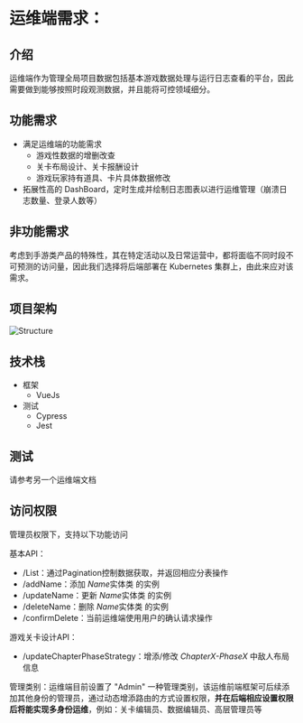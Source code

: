 # **运维端需求**：

## 介绍

运维端作为管理全局项目数据包括基本游戏数据处理与运行日志查看的平台，因此需要做到能够按照时段观测数据，并且能将可控领域细分。

## 功能需求	

+ 满足运维端的功能需求
  + 游戏性数据的增删改查
  + 关卡布局设计、关卡报酬设计
  + 游戏玩家持有道具、卡片具体数据修改
+ 拓展性高的 DashBoard，定时生成并绘制日志图表以进行运维管理（崩溃日志数量、登录人数等）

## 非功能需求

考虑到手游类产品的特殊性，其在特定活动以及日常运营中，都将面临不同时段不可预测的访问量，因此我们选择将后端部署在 Kubernetes 集群上，由此来应对该需求。

## 项目架构

![Structure](/doc_client_img1.png)

## 技术栈

+ 框架
  + VueJs
+ 测试
  + Cypress
  + Jest

## 测试

请参考另一个运维端文档

## 访问权限

管理员权限下，支持以下功能访问

基本API：

+ /List：通过Pagination控制数据获取，并返回相应分表操作
+ /addName：添加 *Name*实体类 的实例
+ /updateName：更新 *Name*实体类 的实例
+ /deleteName：删除 *Name*实体类 的实例
+ /confirmDelete：当前运维端使用用户的确认请求操作

游戏关卡设计API：

+ /updateChapterPhaseStrategy：增添/修改 *ChapterX-PhaseX* 中敌人布局信息

管理类别：运维端目前设置了 "Admin" 一种管理类别，该运维前端框架可后续添加其他身份的管理员，通过动态增添路由的方式设置权限，**并在后端相应设置权限后将能实现多身份运维**，例如：关卡编辑员、数据编辑员、高层管理员等

